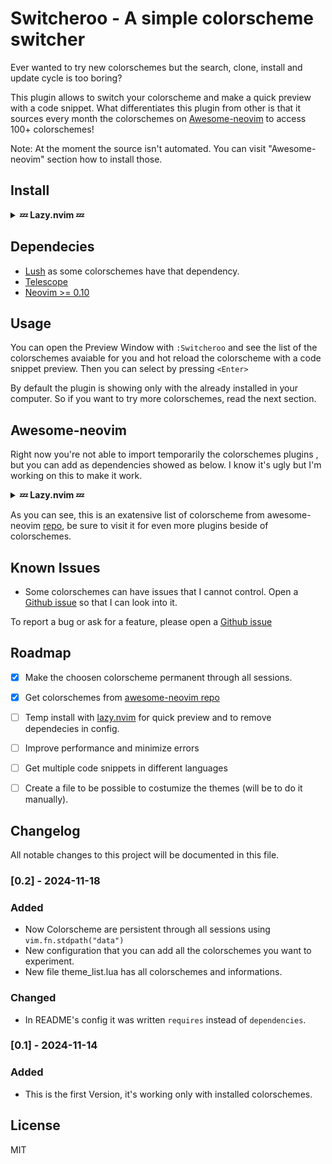 # Switcheroo - A simple colorscheme switcher

Ever wanted to try new colorschemes but the search, clone, install and update cycle is too boring?

This plugin allows to switch your colorscheme and make a quick preview with a code snippet.
What differentiates this plugin from other is that it sources every month the colorschemes on [Awesome-neovim](https://github.com/rockerBOO/awesome-neovim) to access 100+ colorschemes!

Note: At the moment the source isn't automated. You can visit "Awesome-neovim" section how to install those.

## Install

<details>
<summary><b>💤 Lazy.nvim 💤</b></summary>

``` lua
{
    "MrSloth-dev/Switcheroo.nvim",
    dependencies = { "rktjmp/lush.nvim", "nvim-telescope/telescope.nvim" },
    opts = {}
},
```
</details>

## Dependecies

- [Lush](https://github.com/rktjmp/lush.nvim) as some colorschemes have that dependency.
- [Telescope](https://github.com/nvim-telescope/telescope.nvim)
- [Neovim >= 0.10](https://neovim.io/)

## Usage

You can open the Preview Window with `:Switcheroo` and see the list of the colorschemes avaiable for you and hot reload the colorscheme with a code snippet preview. Then you can select by pressing `<Enter>`

By default the plugin is showing only with the already installed in your computer. So if you want to try more colorschemes, read the next section.

## Awesome-neovim

Right now you're not able to import temporarily the colorschemes plugins , but you can add as dependencies showed as below.
I know it's ugly but I'm working on this to make it work.

<details>
<summary><b>💤 Lazy.nvim 💤</b></summary>

``` lua
{
    "MrSloth-dev/Switcheroo.nvim",
    dependencies = { "rktjmp/lush.nvim",
			"rktjmp/lush.nvim",
			"nvim-telescope/telescope.nvim",
			"sontungexpt/witch",
			"Abstract-IDE/Abstract-cs",
			"tomasiser/vim-code-dark",
			"Mofiqul/vscode.nvim",
			"marko-cerovac/material.nvim",
			"bluz71/vim-nightfly-colors",
			"bluz71/vim-moonfly-colors",
			"ChristianChiarulli/nvcode-color-schemes.vim",
			"folke/tokyonight.nvim",
			"comfysage/evergarden",
			"sainnhe/sonokai",
			"nyoom-engineering/oxocarbon.nvim",
			"kyazdani42/blue-moon",
			"mhartington/oceanic-next",
			"nvimdev/zephyr-nvim",
			"rockerBOO/boo-colorscheme-nvim",
			"jim-at-jibba/ariake.nvim",
			"ishan9299/modus-theme-vim",
			"sainnhe/edge",
			"theniceboy/nvim-deus",
			"PHSix/nvim-hybrid",
			"Th3Whit3Wolf/space-nvim",
			"yonlu/omni.vim",
			"ray-x/aurora",
			"tanvirtin/monokai.nvim",
			"ofirgall/ofirkai.nvim",
			"savq/melange-nvim",
			"fenetikm/falcon",
			"andersevenrud/nordic.nvim",
			"AlexvZyl/nordic.nvim",
			"shaunsingh/nord.nvim",
			"ishan9299/nvim-solarized-lua",
			"jthvai/lavender.nvim",
			"navarasu/onedark.nvim",
			"sainnhe/gruvbox-material",
			"sainnhe/everforest",
			"neanias/everforest-nvim",
			"NTBBloodbath/doom-one.nvim",
			"dracula/vim",
			"Mofiqul/dracula.nvim",
			"niyabits/calvera-dark.nvim",
			"nxvu699134/vn-night.nvim",
			"adisen99/codeschool.nvim",
			"projekt0n/github-nvim-theme",
			"kdheepak/monochrome.nvim",
			"rose-pine/neovim",
			"zenbones-theme/zenbones.nvim",
			"catppuccin/nvim",
			"FrenzyExists/aquarium-vim",
			"EdenEast/nightfox.nvim",
			"kvrohit/substrata.nvim",
			"ldelossa/vimdark",
			"Everblush/nvim",
			"adisen99/apprentice.nvim",
			"olimorris/onedarkpro.nvim",
			"rmehri01/onenord.nvim",
			"RishabhRD/gruvy",
			"luisiacc/gruvbox-baby",
			"titanzero/zephyrium",
			"rebelot/kanagawa.nvim",
			"sho-87/kanagawa-paper.nvim",
			"kevinm6/kurayami.nvim",
			"tiagovla/tokyodark.nvim",
			"cpea2506/one_monokai.nvim",
			"phha/zenburn.nvim",
			"kvrohit/rasmus.nvim",
			"chrsm/paramount-ng.nvim",
			"qaptoR-nvim/chocolatier.nvim",
			"rockyzhang24/arctic.nvim",
			"ramojus/mellifluous.nvim",
			"Yazeed1s/minimal.nvim",
			"Mofiqul/adwaita.nvim",
			"olivercederborg/poimandres.nvim",
			"mellow-theme/mellow.nvim",
			"gbprod/nord.nvim",
			"Yazeed1s/oh-lucy.nvim",
			"embark-theme/vim",
			"nyngwang/nvimgelion",
			"maxmx03/fluoromachine.nvim",
			"dasupradyumna/midnight.nvim",
			"uncleTen276/dark_flat.nvim",
			"zootedb0t/citruszest.nvim",
			"xero/miasma.nvim",
			"Verf/deepwhite.nvim",
			"judaew/ronny.nvim",
			"ribru17/bamboo.nvim",
			"cryptomilk/nightcity.nvim",
			"polirritmico/monokai-nightasty.nvim",
			"oxfist/night-owl.nvim",
			"miikanissi/modus-themes.nvim",
			"alexmozaidze/palenight.nvim",
			"scottmckendry/cyberdream.nvim",
			"HoNamDuong/hybrid.nvim",
			"bartekjaszczak/distinct-nvim",
			"samharju/synthweave.nvim",
			"ptdewey/darkearth-nvim",
			"uloco/bluloco.nvim",
			"slugbyte/lackluster.nvim",
			"0xstepit/flow.nvim",
			"samharju/serene.nvim",
			"killitar/obscure.nvim",
			"bakageddy/alduin.nvim",
			"diegoulloao/neofusion.nvim",
			"bartekjaszczak/luma-nvim",
			"bartekjaszczak/finale-nvim",
			"ellisonleao/gruvbox.nvim",
			"metalelf0/jellybeans-nvim",
			"lalitmee/cobalt2.nvim",
			"calind/selenized.nvim",
    },
    opts = {}
},
```
</details>

As you can see, this is an exatensive list of colorscheme from awesome-neovim [repo](https://github.com/rockerBOO/awesome-neovim), be sure to visit it for even more plugins beside of colorschemes.
## Known Issues

- Some colorschemes can have issues that I cannot control. Open a [Github issue](https://github.com/MrSloth-dev/42-NorminetteNvim/issues/new) so that I can look into it.


To report a bug or ask for a feature, please open a [Github issue](https://github.com/MrSloth-dev/42-NorminetteNvim/issues/new)
<br>

## Roadmap

- [x] Make the choosen colorscheme permanent through all sessions.
- [x] Get colorschemes from [awesome-neovim repo](https://github.com/rockerBOO/awesome-neovim)
- [ ] Temp install with [lazy.nvim](https://github.com/folke/lazy.nvim/) for quick preview and to remove dependecies in config.
- [ ] Improve performance and minimize errors
- [ ] Get multiple code snippets in different languages
- [ ] Create a file to be possible to costumize the themes (will be to do it manually).


## Changelog

All notable changes to this project will be documented in this file.

### [0.2] - 2024-11-18

### Added

- Now Colorscheme are persistent through all sessions using `vim.fn.stdpath("data")`
- New configuration that you can add all the colorschemes you want to experiment.
- New file theme_list.lua has all colorschemes and informations.

### Changed
- In README's config it was written `requires` instead of `dependencies`.

### [0.1] - 2024-11-14

### Added

- This is the first Version, it's working only with installed colorschemes.

## License
MIT
